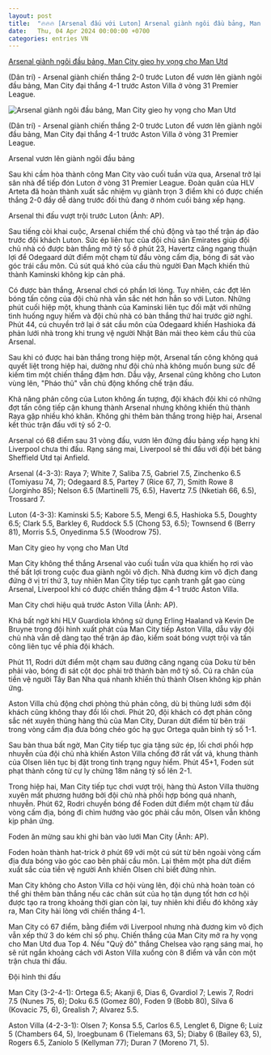 ```yaml
---
layout: post
title:  "🔥🔥🔥 [Arsenal đấu với Luton] Arsenal giành ngôi đầu bảng, Man City gieo hy vọng cho Man Utd"
date:   Thu, 04 Apr 2024 00:00:00 +0700
categories: entries VN
---
```

[Arsenal giành ngôi đầu bảng, Man City gieo hy vọng cho Man Utd](https://dantri.com.vn/the-thao/arsenal-gianh-ngoi-dau-bang-man-city-gieo-hy-vong-cho-man-utd-20240404055338742.htm)

(Dân trí) - Arsenal giành chiến thắng 2-0 trước Luton để vươn lên giành ngôi đầu bảng, Man City đại thắng 4-1 trước Aston Villa ở vòng 31 Premier League.

![Arsenal giành ngôi đầu bảng, Man City gieo hy vọng cho Man Utd](https://cdnphoto.dantri.com.vn/LB2L11XEKamTg4jjcqVM1SXTSRQ=/zoom/1200_630/2024/04/04/arsenal-1-crop-1712184577355.jpeg)

(Dân trí) - Arsenal giành chiến thắng 2-0 trước Luton để vươn lên giành ngôi đầu bảng, Man City đại thắng 4-1 trước Aston Villa ở vòng 31 Premier League.

Arsenal vươn lên giành ngôi đầu bảng

Sau khi cầm hòa thành công Man City vào cuối tuần vừa qua, Arsenal trở lại sân nhà để tiếp đón Luton ở vòng 31 Premier League. Đoàn quân của HLV Arteta đã hoàn thành xuất sắc nhiệm vụ giành trọn 3 điểm khi có được chiến thắng 2-0 đầy dễ dàng trước đối thủ đang ở nhóm cuối bảng xếp hạng.

Arsenal thi đấu vượt trội trước Luton (Ảnh: AP).

Sau tiếng còi khai cuộc, Arsenal chiếm thế chủ động và tạo thế trận áp đảo trước đội khách Luton. Sức ép liên tục của đội chủ sân Emirates giúp đội chủ nhà có được bàn thắng mở tỷ số ở phút 23, Havertz căng ngang thuận lợi để Odegaard dứt điểm một chạm từ đầu vòng cấm địa, bóng đi sát vào góc trái cầu môn. Cú sút quá khó của cầu thủ người Đan Mạch khiến thủ thành Kaminski không kịp cản phá.

Có được bàn thắng, Arsenal chơi có phần lơi lỏng. Tuy nhiên, các đợt lên bóng tấn công của đội chủ nhà vẫn sắc nét hơn hẳn so với Luton. Những phút cuối hiệp một, khung thành của Kaminski liên tục đối mặt với những tình huống nguy hiểm và đội chủ nhà có bàn thắng thứ hai trước giờ nghỉ. Phút 44, cú chuyền trở lại ở sát cầu môn của Odegaard khiến Hashioka đá phản lưới nhà trong khi trung vệ người Nhật Bản mải theo kèm cầu thủ của Arsenal.

Sau khi có được hai bàn thắng trong hiệp một, Arsenal tấn công không quá quyết liệt trong hiệp hai, dường như đội chủ nhà không muốn bung sức để kiếm tìm một chiến thắng đậm hơn. Dẫu vậy, Arsenal cũng không cho Luton vùng lên, "Pháo thủ" vẫn chủ động khống chế trận đấu.

Khả năng phản công của Luton không ấn tượng, đội khách đôi khi có những đợt tấn công tiếp cận khung thành Arsenal nhưng không khiến thủ thành Raya gặp nhiều khó khăn. Không ghi thêm bàn thắng trong hiệp hai, Arsenal kết thúc trận đấu với tỷ số 2-0.

Arsenal có 68 điểm sau 31 vòng đấu, vươn lên đứng đầu bảng xếp hạng khi Liverpool chưa thi đấu. Rạng sáng mai, Liverpool sẽ thi đấu với đội bét bảng Sheffield Utd tại Anfield.

Arsenal (4-3-3): Raya 7; White 7, Saliba 7.5, Gabriel 7.5, Zinchenko 6.5 (Tomiyasu 74, 7); Odegaard 8.5, Partey 7 (Rice 67, 7), Smith Rowe 8 (Jorginho 85); Nelson 6.5 (Martinelli 75, 6.5), Havertz 7.5 (Nketiah 66, 6.5), Trossard 7.

Luton (4-3-3): Kaminski 5.5; Kabore 5.5, Mengi 6.5, Hashioka 5.5, Doughty 6.5; Clark 5.5, Barkley 6, Ruddock 5.5 (Chong 53, 6.5); Townsend 6 (Berry 81), Morris 5.5, Onyedinma 5.5 (Woodrow 75).

Man City gieo hy vọng cho Man Utd

Man City không thể thắng Arsenal vào cuối tuần vừa qua khiến họ rơi vào thế bất lợi trong cuộc đua giành ngôi vô địch. Nhà đương kim vô địch đang đứng ở vị trí thứ 3, tuy nhiên Man City tiếp tục cạnh tranh gắt gao cùng Arsenal, Liverpool khi có được chiến thắng đậm 4-1 trước Aston Villa.

Man City chơi hiệu quả trước Aston Villa (Ảnh: AP).

Khá bất ngờ khi HLV Guardiola không sử dụng Erling Haaland và Kevin De Bruyne trong đội hình xuất phát của Man City tiếp Aston Villa, dẫu vậy đội chủ nhà vẫn dễ dàng tạo thế trận áp đảo, kiểm soát bóng vượt trội và tấn công liên tục về phía đội khách.

Phút 11, Rodri dứt điểm một chạm sau đường căng ngang của Doku từ bên phải vào, bóng đi sát cột dọc phải trở thành bàn mở tỷ số. Cú ra chân của tiền vệ người Tây Ban Nha quá nhanh khiến thủ thành Olsen không kịp phản ứng.

Aston Villa chủ động chơi phòng thủ phản công, dù bị thủng lưới sớm đội khách cũng không thay đổi lối chơi. Phút 20, đội khách có đợt phản công sắc nét xuyên thủng hàng thủ của Man City, Duran dứt điểm từ bên trái trong vòng cấm địa đưa bóng chéo góc hạ gục Ortega quân bình tỷ số 1-1.

Sau bàn thua bất ngờ, Man City tiếp tục gia tăng sức ép, lối chơi phối hợp nhuyễn của đội chủ nhà khiến Aston Villa chống đỡ rất vất vả, khung thành của Olsen liên tục bị đặt trong tình trạng nguy hiểm. Phút 45+1, Foden sút phạt thành công từ cự ly chừng 18m nâng tỷ số lên 2-1.

Trong hiệp hai, Man City tiếp tục chơi vượt trội, hàng thủ Aston Villa thường xuyên mất phương hướng bởi đội chủ nhà phối hợp bóng quá nhanh, nhuyễn. Phút 62, Rodri chuyền bóng để Foden dứt điểm một chạm từ đầu vòng cấm địa, bóng đi chìm hướng vào góc phải cầu môn, Olsen vẫn không kịp phản ứng.

Foden ăn mừng sau khi ghi bàn vào lưới Man City (Ảnh: AP).

Foden hoàn thành hat-trick ở phút 69 với một cú sút từ bên ngoài vòng cấm địa đưa bóng vào góc cao bên phải cầu môn. Lại thêm một pha dứt điểm xuất sắc của tiền vệ người Anh khiến Olsen chỉ biết đứng nhìn.

Man City không cho Aston Villa cơ hội vùng lên, đội chủ nhà hoàn toàn có thể ghi thêm bàn thắng nếu các chân sút của họ tận dụng tốt hơn cơ hội được tạo ra trong khoảng thời gian còn lại, tuy nhiên khi điều đó không xảy ra, Man City hài lòng với chiến thắng 4-1.

Man City có 67 điểm, bằng điểm với Liverpool nhưng nhà đương kim vô địch vẫn xếp thứ 3 do kém chỉ số phụ. Chiến thắng của Man City mở ra hy vọng cho Man Utd đua Top 4. Nếu "Quỷ đỏ" thắng Chelsea vào rạng sáng mai, họ sẽ rút ngắn khoảng cách với Aston Villa xuống còn 8 điểm và vẫn còn một trận chưa thi đấu.

Đội hình thi đấu

Man City (3-2-4-1): Ortega 6.5; Akanji 6, Dias 6, Gvardiol 7; Lewis 7, Rodri 7.5 (Nunes 75, 6); Doku 6.5 (Gomez 80), Foden 9 (Bobb 80), Silva 6 (Kovacic 75, 6), Grealish 7; Alvarez 5.5.

Aston Villa (4-2-3-1): Olsen 7; Konsa 5.5, Carlos 6.5, Lenglet 6, Digne 6; Luiz 5 (Chambers 64, 5), Iroegbunam 6 (Tielemans 63, 5); Diaby 6 (Bailey 63, 5), Rogers 6.5, Zaniolo 5 (Kellyman 77); Duran 7 (Moreno 71, 5).

